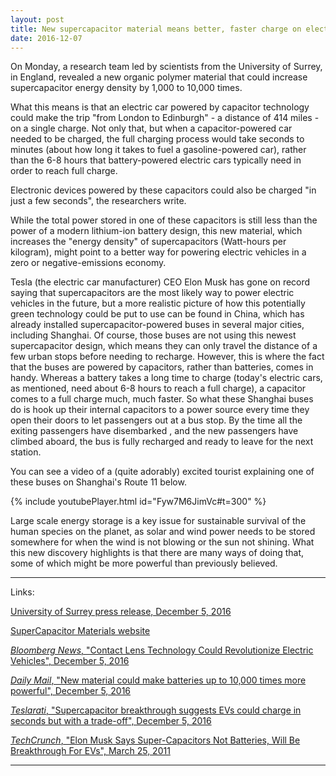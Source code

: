 ```yaml
---
layout: post
title: New supercapacitor material means better, faster charge on electric vehicles
date: 2016-12-07
---
```


On Monday, a research team led by scientists from the University of Surrey, in England, revealed a new organic polymer material that could increase supercapacitor energy density by 1,000 to 10,000 times.

What this means is that an electric car powered by capacitor technology could make the trip "from London to Edinburgh" - a distance of 414 miles - on a single charge.  Not only that, but when a capacitor-powered car needed to be charged, the full charging process would take seconds to minutes (about how long it takes to fuel a gasoline-powered car), rather than the 6-8 hours that battery-powered electric cars typically need in order to reach full charge.  

Electronic devices powered by these capacitors could also be charged "in just a few seconds", the researchers write.

While the total power stored in one of these capacitors is still less than the power of a modern lithium-ion battery design, this new material, which increases the "energy density" of supercapacitors (Watt-hours per kilogram), might point to a better way for powering electric vehicles in a zero or negative-emissions economy.  

Tesla (the electric car manufacturer) CEO Elon Musk has gone on record saying that supercapacitors are the most likely way to power electric vehicles in the future, but a more realistic picture of how this potentially green technology could be put to use can be found in China, which has already installed supercapacitor-powered buses in several major cities, including Shanghai.  Of course, those buses are not using this newest supercapacitor design, which means they can only travel the distance of a few urban stops before needing to recharge.  However, this is where the fact that the buses are powered by capacitors, rather than batteries, comes in handy.  Whereas a battery takes a long time to charge (today's electric cars, as mentioned, need about 6-8 hours to reach a full charge), a capacitor comes to a full charge much, much faster.  So what these Shanghai buses do is hook up their internal capacitors to a power source every time they open their doors to let passengers out at a bus stop.  By the time all the exiting passengers have disembarked , and the new passengers have climbed aboard, the bus is fully recharged and ready to leave for the next station.

You can see a video of a (quite adorably) excited tourist explaining one of these buses on Shanghai's Route 11 below.

{% include youtubePlayer.html id="Fyw7M6JimVc#t=300" %}

Large scale energy storage is a key issue for sustainable survival of the human species on the planet, as solar and wind power needs to be stored somewhere for when the wind is not blowing or the sun not shining.  What this new discovery highlights is that there are many ways of doing that, some of which might be more powerful than previously believed.

* * *

Links:

[University of Surrey press release, December 5, 2016](http://www.surrey.ac.uk/mediacentre/press/2016/scientific-breakthrough-reveals-unprecedented-alternative-battery-power)

[SuperCapacitor Materials website](http://www.supercapacitormaterials.com)

[_Bloomberg News_, "Contact Lens Technology Could Revolutionize Electric Vehicles", December 5, 2016](https://www.bloomberg.com/news/articles/2016-12-06/contact-lens-technology-could-revolutionize-electric-vehicles)

[_Daily Mail_, "New material could make batteries up to 10,000 times more powerful", December 5, 2016](http://www.dailymail.co.uk/sciencetech/article-4002098/Charge-phone-SECONDS-New-material-make-batteries-10-000-times-powerful.html)

[_Teslarati_, "Supercapacitor breakthrough suggests EVs could charge in seconds but with a trade-off", December 5, 2016](http://www.teslarati.com/supercapacitor-breakthrough-evs-charge-in-seconds/)

[_TechCrunch_, "Elon Musk Says Super-Capacitors Not Batteries, Will Be Breakthrough For EVs", March 25, 2011](https://techcrunch.com/2011/03/25/elon-musk-says-super-capacitors-not-batteries-will-be-breakthrough-for-evs/)

* * *
